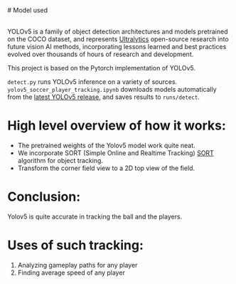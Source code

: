 <br>
# Model used
<br>
<br>
<p>
YOLOv5 is a family of object detection architectures and models pretrained on the COCO dataset, and represents <a href="https://ultralytics.com">Ultralytics</a>
 open-source research into future vision AI methods, incorporating lessons learned and best practices evolved over thousands of hours of research and development.
</p>

</div>
This project is based on the Pytorch implementation of YOLOv5.

`detect.py` runs YOLOv5 inference on a variety of sources. `yolov5_soccer_player_tracking.ipynb` downloads models automatically from the [latest YOLOv5 release](https://github.com/ultralytics/yolov5/releases), and saves results to `runs/detect`.

# High level overview of how it works:
- The pretrained weights of the Yolov5 model work quite neat.
- We incorporate SORT (Simple Online and Realtime Tracking) [SORT](https://github.com/abewley/sort) algorithm for object tracking. 
- Transform the corner field view to a 2D top view of the field.


# Conclusion:
Yolov5 is quite accurate in tracking the ball and the players.

# Uses of such tracking:
1. Analyzing gameplay paths for any player
2. Finding average speed of any player